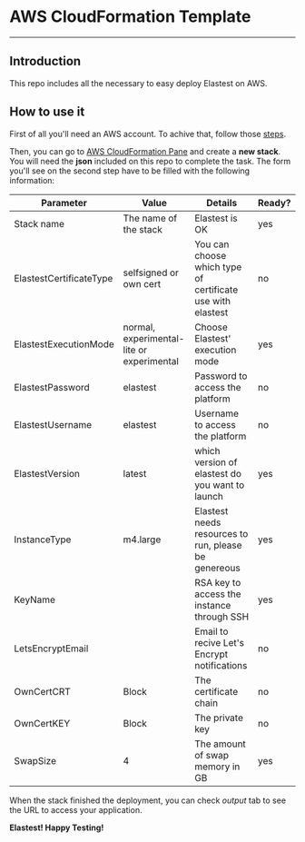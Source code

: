 AWS CloudFormation Template
===

----------

## Introduction

This repo includes all the necessary to easy deploy Elastest on AWS.

## How to use it

First of all you'll need an AWS account. To achive that, follow those [steps](http://docs.aws.amazon.com/AmazonSimpleDB/latest/DeveloperGuide/AboutAWSAccounts.html).

Then, you can go to [AWS CloudFormation Pane](https://eu-west-1.console.aws.amazon.com/cloudformation/) and create a **new stack**. You will need the **json** included on this repo to complete the task. The form you'll see on the second step have to be filled with the following information:

| Parameter | Value | Details | Ready? |
| --- | --- | --- | --- |
| Stack name | The name of the stack | Elastest is OK | yes |
| ElastestCertificateType | selfsigned or own cert | You can choose which type of certificate use with elastest | no |
| ElastestExecutionMode | normal, experimental-lite or experimental | Choose Elastest' execution mode | yes |
| ElastestPassword | elastest | Password to access the platform | no |
| ElastestUsername | elastest | Username to access the platform | no |
| ElastestVersion | latest | which version of elastest do you want to launch | yes |
| InstanceType | m4.large | Elastest needs resources to run, please be genereous | yes |
| KeyName |  | RSA key to access the instance through SSH | yes |
| LetsEncryptEmail | | Email to recive Let's Encrypt notifications | no |
| OwnCertCRT | Block | The certificate chain | no |
| OwnCertKEY | Block | The private key | no |
| SwapSize | 4 | The amount of swap memory in GB | yes |

When the stack finished the deployment, you can check *output* tab to see the URL to access your application.

**Elastest! Happy Testing!**

